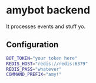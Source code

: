 # amybot backend

It processes events and stuff yo.  

## Configuration

```Bash
BOT_TOKEN="your token here"
REDIS_HOST="redis://redis:6379"
REDIS_PASS="whatever"
COMMAND_PREFIX="amy!"
```